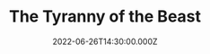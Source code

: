 ---
video:
  type: vimeo
  id: 724289505
speaker:
  permalink: bart-wilkins
  name: Bart Wilkins
title: The Tyranny of the Beast
image: https://i.imgur.com/mLXfrCR.png
date: 2022-06-26T14:30:00.000Z
---